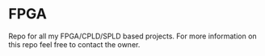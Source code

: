 # FPGA

Repo for all my FPGA/CPLD/SPLD based projects.
For more information on this repo feel free to contact the owner.
